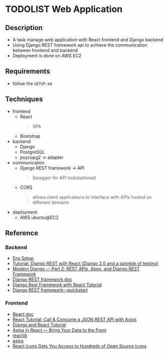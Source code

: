 # TODOLIST Web Application

## Description

- A task manage web application with React frontend and Django backend
- Using Django REST framework api to achieve the communication between frontend and backend
- Deployment is done on AWS EC2

## Requirements

- follow the `SETUP.md`

## Techniques

- frontend
  - React
    > SPA
  - Bootstrap
- backend
  - Django
  - PostgreSQL
  - psycopg2 -> adapter
- communication
  - Django REST framework -> API
    > Swagger for API look(optional)
  - CORS
    > allows client applications to interface with APIs hosted on different domains
- deployment
  - AWS ubuntu@EC2

## Reference

### Backend

- [Env Setup](https://gist.github.com/harisibrahimkv/8279101)
- [Tutorial: Django REST with React (Django 2.0 and a sprinkle of testing)](https://www.valentinog.com/blog/drf/)
- [Modern Django — Part 2: REST APIs, Apps, and Django REST Framework](https://medium.com/@djstein/modern-django-part-2-rest-apis-apps-and-django-rest-framework-ea0cac5ab104)
- [Django REST framework doc](https://www.django-rest-framework.org/)
- [Django Rest Framework with React Tutorial](https://wsvincent.com/django-rest-framework-react-tutorial/)
- [Django REST framework--quickstart](https://www.django-rest-framework.org/tutorial/quickstart/)

### Frontend

- [React doc](https://reactjs.org/docs/hello-world.html)
- [React Tutorial: Call & Consume a JSON REST API with Axios](https://www.techiediaries.com/react-axios/)
- [Django and React Tutorial](https://www.youtube.com/watch?v=uZgRbnIsgrA)
- [Axios in React — Bring Your Data to the Front](https://programmingwithmosh.com/javascript/axios-in-react-bring-your-data-to-the-front/)
- [reactdj](http://srplabs.in/home)
- [axios](https://github.com/axios/axios)
- [React Icons Gets You Access to Hundreds of Open Source Icons](https://alligator.io/react/react-icons-open-source-icons/)
